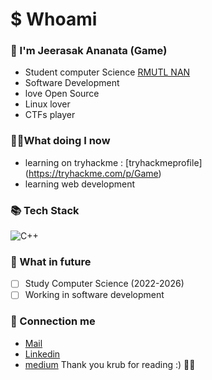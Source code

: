 # $ Whoami 
###  🔱 I'm Jeerasak Ananata (Game)
- Student computer Science [RMUTL NAN](https://nan.rmutl.ac.th/)
- Software Development
- love Open Source
- Linux lover
- CTFs player
### 🧑‍💻What doing I now  
- learning on tryhackme : [tryhackmeprofile] (https://tryhackme.com/p/Game)
- learning web development
### 📚 Tech Stack
![C++](https://img.shields.io/badge/c++-%2300599C.svg?style=for-the-badge&logo=c%2B%2B&logoColor=white)

### 🔮 What in future
- [ ] Study Computer Science (2022-2026)
- [ ] Working in software development   
### 📩 Connection me
- [Mail](jeerasakananta@gmail.com)
- [Linkedin](https://www.linkedin.com/in/jeerasak-ananta-a1b4231a2/)
- [medium](https://medium.com/@jeerasakananta_1762/about)
Thank you krub for reading :) 💯💪
